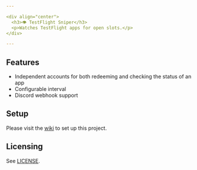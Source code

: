 ```yaml
---

<div align="center">
  <h3>👁️ TestFlight Sniper</h3>
  <p>Watches TestFlight apps for open slots.</p>
</div>

---
```


## Features
- Independent accounts for both redeeming and checking the status of an app
- Configurable interval
- Discord webhook support

## Setup
Please visit the [wiki](https://github.com/marioparaschiv/testflight-sniper/wiki/Setup) to set up this project.

## Licensing
See [LICENSE](/LICENSE).
